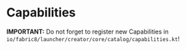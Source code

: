 # Capabilities

**IMPORTANT:** Do not forget to register new Capabilities in `io/fabric8/launcher/creator/core/catalog/capabilities.kt`!

